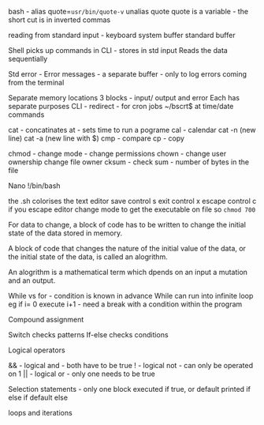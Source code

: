 bash - alias quote=`usr/bin/quote-v`
unalias quote
quote is a variable - the short cut is in inverted commas

reading from standard input - keyboard
system buffer
standard buffer

Shell picks up commands in CLI - stores in std input
Reads the data sequentially

Std error - Error messages - a separate buffer - only to log errors coming from the terminal

Separate memory locations
3 blocks - input/ output and error
Each has separate purposes
CLI - redirect - for cron jobs
~/bscrt$ at time/date commands

cat - concatinates
at - sets time to run a pograme
cal - calendar
cat -n (new line)
cat -a (new line with $)
cmp - compare
cp - copy

chmod - change mode - change permissions
chown - change user ownership change file owner
cksum - check sum - number of bytes in the file

Nano
!/bin/bash


the .sh colorises the text editor
save control s
exit control x
escape control c if you escape editor
change mode to get the executable on file so `chmod 700`


For data to change, a block of code has to be written to change the initial state of the data stored in memory.

A block of code that changes the nature of the initial value of the data, or the initial state of the data, is called an alogrithm.

An alogrithm is a mathematical term which dpends on an input a mutation and an output.

While vs for - condition is known in advance
While can run into infinite loop eg if i= 0 execute i+1 - need a break with a condition within the program

Compound assignment

Switch checks patterns
If-else checks conditions


Logical operators

&& - logical and - both have to be true
! - logical not - can only be operated on 1
|| - logical or - only one needs to be true


Selection statements - only one block executed if true, or default printed
if
else if
default else


loops and iterations
